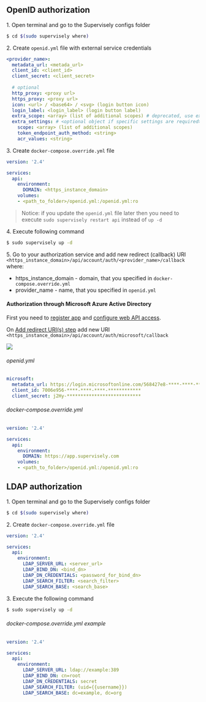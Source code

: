 ## OpenID authorization

1\. Open terminal and go to the Supervisely configs folder

```sh
$ cd $(sudo supervisely where)
```

2\. Create `openid.yml` file with external service credentials  

```yaml
<provider_name>:
  metadata_url: <metada_url>
  client_id: <client_id>
  client_secret: <client_secret>
  
  # optional
  http_proxy: <proxy url>
  https_proxy: <proxy url>
  icon: <url> / <base64> / <svg> (login button icon)
  login_label: <login_label> (login button label)
  extra_scope: <array> (list of additional scopes) # deprecated, use extra_settings.scope
  extra_settings: # <optional object if specific settings are required>
    scope: <array> (list of additional scopes)
    token_endpoint_auth_method: <string>
    acr_values: <string>
```

3\. Create `docker-compose.override.yml` file

```yaml
version: '2.4'

services:
  api:
    environment:
      DOMAIN: <https_instance_domain>
    volumes:
    - <path_to_folder>/openid.yml:/openid.yml:ro
```

>Notice: if you update the `openid.yml` file later then you need to execute `sudo supervisely restart api` instead of `up -d`

4\. Execute following command

```sh
$ sudo supervisely up -d
```

5\. Go to your authorization service and add new redirect (callback) URI `<https_instance_domain>/api/account/auth/<provider_name>/callback`
where:
  - https_instance_domain - domain, that you specified in `docker-compose.override.yml`
  - provider_name - name, that you specified in `openid.yml`

#### Authorization through Microsoft Azure Active Directory
First you need to [register app](https://docs.microsoft.com/en-us/azure/active-directory/develop/quickstart-register-app) and [configure web API access](https://docs.microsoft.com/en-us/azure/active-directory/develop/quickstart-configure-app-access-web-apis).

On [Add redirect URI(s) step](https://docs.microsoft.com/en-us/azure/active-directory/develop/quickstart-configure-app-access-web-apis#add-redirect-uris-to-your-application) add new URI `<https_instance_domain>/api/account/auth/microsoft/callback`

![](images/microsoft_aad_cb.png)

###### openid.yml
```yaml
microsoft:
  metadata_url: https://login.microsoftonline.com/568427e8-****-****-****-************/.well-known/openid-configuration
  client_id: 7006e956-****-****-****-************
  client_secret: j2Hy-***************************
```

###### docker-compose.override.yml
```yaml
version: '2.4'

services:
  api:
    environment:
      DOMAIN: https://app.supervisely.com
    volumes:
    - <path_to_folder>/openid.yml:/openid.yml:ro
```

## LDAP authorization

1\. Open terminal and go to the Supervisely configs folder

```sh
$ cd $(sudo supervisely where)
```

2\. Create `docker-compose.override.yml` file

```yaml
version: '2.4'

services:
  api:
    environment:
      LDAP_SERVER_URL: <server_url>
      LDAP_BIND_DN: <bind_dn>
      LDAP_DN_CREDENTIALS: <password_for_bind_dn>
      LDAP_SEARCH_FILTER: <search_filter>
      LDAP_SEARCH_BASE: <search_base>
```

3\. Execute the following command

```sh
$ sudo supervisely up -d
```

###### docker-compose.override.yml example

```yaml
version: '2.4'

services:
  api:
    environment:
      LDAP_SERVER_URL: ldap://example:389
      LDAP_BIND_DN: cn=root
      LDAP_DN_CREDENTIALS: secret
      LDAP_SEARCH_FILTER: (uid={{username}})
      LDAP_SEARCH_BASE: dc=example, dc=org
```
